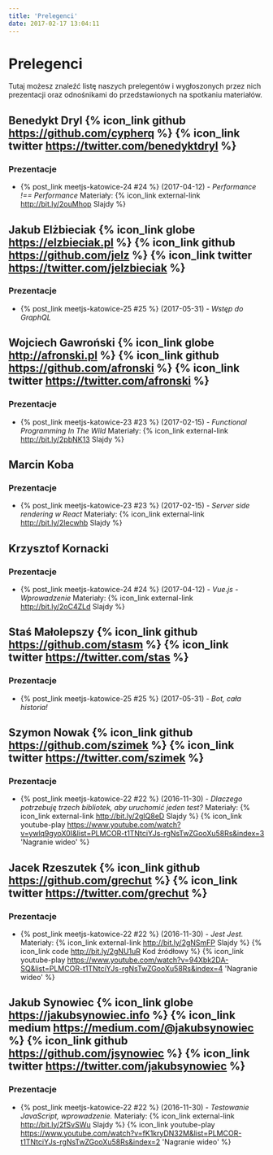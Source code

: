 ```yaml
---
title: 'Prelegenci'
date: 2017-02-17 13:04:11
---
```

# Prelegenci

Tutaj możesz znaleźć listę naszych prelegentów i wygłoszonych przez nich prezentacji oraz odnośnikami do przedstawionych na spotkaniu materiałów.

## Benedykt Dryl {% icon_link github https://github.com/cypherq %} {% icon_link twitter https://twitter.com/benedyktdryl %}

### Prezentacje

* {% post_link meetjs-katowice-24 #24 %} (2017-04-12) - *Performance !== Performance*
Materiały: {% icon_link external-link http://bit.ly/2ouMhop Slajdy %}

## Jakub Elżbieciak {% icon_link globe https://elzbieciak.pl %} {% icon_link github https://github.com/jelz %} {% icon_link twitter https://twitter.com/jelzbieciak %}

### Prezentacje

* {% post_link meetjs-katowice-25 #25 %} (2017-05-31) - *Wstęp do GraphQL*

## Wojciech Gawroński {% icon_link globe http://afronski.pl %} {% icon_link github https://github.com/afronski %} {% icon_link twitter https://twitter.com/afronski %}

### Prezentacje

* {% post_link meetjs-katowice-23 #23 %} (2017-02-15) - *Functional Programming In The Wild*
Materiały: {% icon_link external-link http://bit.ly/2pbNK13 Slajdy %}

## Marcin Koba

### Prezentacje

* {% post_link meetjs-katowice-23 #23 %} (2017-02-15) - *Server side rendering w React*
Materiały: {% icon_link external-link http://bit.ly/2lecwhb Slajdy %}

## Krzysztof Kornacki

### Prezentacje

* {% post_link meetjs-katowice-24 #24 %} (2017-04-12) - *Vue.js - Wprowadzenie*
Materiały: {% icon_link external-link http://bit.ly/2oC4ZLd Slajdy %}

## Staś Małolepszy {% icon_link github https://github.com/stasm %} {% icon_link twitter https://twitter.com/stas %}

### Prezentacje

* {% post_link meetjs-katowice-25 #25 %} (2017-05-31) - *Bot, cała historia!*

## Szymon Nowak {% icon_link github https://github.com/szimek %} {% icon_link twitter https://twitter.com/szimek %}

### Prezentacje

* {% post_link meetjs-katowice-22 #22 %} (2016-11-30) - *Dlaczego potrzebuję trzech bibliotek, aby uruchomić jeden test?*
Materiały: {% icon_link external-link http://bit.ly/2gIQ8eD Slajdy %} {% icon_link youtube-play https://www.youtube.com/watch?v=ywlq9gyoX0I&list=PLMCOR-t1TNtciYJs-rgNsTwZGooXu58Rs&index=3 'Nagranie wideo' %}

## Jacek Rzeszutek {% icon_link github https://github.com/grechut %} {% icon_link twitter https://twitter.com/grechut %}

### Prezentacje

* {% post_link meetjs-katowice-22 #22 %} (2016-11-30) - *Jest Jest.*
Materiały: {% icon_link external-link http://bit.ly/2gNSmFP Slajdy %} {% icon_link code http://bit.ly/2gNU1uR Kod źródłowy %} {% icon_link youtube-play https://www.youtube.com/watch?v=94Xbk2DA-SQ&list=PLMCOR-t1TNtciYJs-rgNsTwZGooXu58Rs&index=4 'Nagranie wideo' %}

## Jakub Synowiec {% icon_link globe https://jakubsynowiec.info %} {% icon_link medium https://medium.com/@jakubsynowiec %} {% icon_link github https://github.com/jsynowiec %} {% icon_link twitter https://twitter.com/jakubsynowiec %}

### Prezentacje

* {% post_link meetjs-katowice-22 #22 %} (2016-11-30) - *Testowanie JavaScript, wprowadzenie.*
Materiały: {% icon_link external-link http://bit.ly/2fSvSWu Slajdy %} {% icon_link youtube-play https://www.youtube.com/watch?v=fK1kryDN32M&list=PLMCOR-t1TNtciYJs-rgNsTwZGooXu58Rs&index=2 'Nagranie wideo' %}
